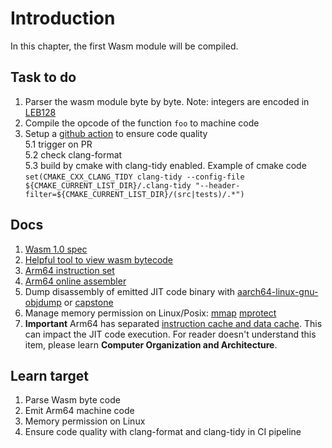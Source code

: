 # Introduction

In this chapter, the first Wasm module will be compiled.

## Task to do

1. Parser the wasm module byte by byte. Note: integers are encoded in [LEB128](https://en.wikipedia.org/wiki/LEB128)
2. Compile the opcode of the function `foo` to machine code
3. Setup a [github action](https://docs.github.com/en/actions) to ensure code quality<br/>
   5.1 trigger on PR<br/>
   5.2 check clang-format<br/>
   5.3 build by cmake with clang-tidy enabled. Example of cmake code `set(CMAKE_CXX_CLANG_TIDY clang-tidy --config-file ${CMAKE_CURRENT_LIST_DIR}/.clang-tidy "--header-filter=${CMAKE_CURRENT_LIST_DIR}/(src|tests)/.*")`<br/>

## Docs

1. [Wasm 1.0 spec](https://webassembly.github.io/spec/versions/core/WebAssembly-1.0.pdf)
2. [Helpful tool to view wasm bytecode](https://webassembly.github.io/wabt/demo/wat2wasm/)
3. [Arm64 instruction set](https://developer.arm.com/documentation/ddi0596/2020-12/Base-Instructions?lang=en)
4. [Arm64 online assembler](https://shell-storm.org/online/Online-Assembler-and-Disassembler)
5. Dump disassembly of emitted JIT code binary with [aarch64-linux-gnu-objdump](https://linux.die.net/man/1/aarch64-linux-gnu-objdump) or [capstone](https://github.com/capstone-engine/capstone)
6. Manage memory permission on Linux/Posix: [mmap](https://man7.org/linux/man-pages/man2/mmap.2.html) [mprotect](https://man7.org/linux/man-pages/man2/mprotect.2.html)
7. **Important** Arm64 has separated [instruction cache and data cache](https://developer.arm.com/documentation/den0013/d/Caches/Invalidating-and-cleaning-cache-memory). This can impact the JIT code execution. For reader doesn't understand this item, please learn **Computer Organization and Architecture**.

## Learn target

1. Parse Wasm byte code
2. Emit Arm64 machine code
3. Memory permission on Linux
4. Ensure code quality with clang-format and clang-tidy in CI pipeline
